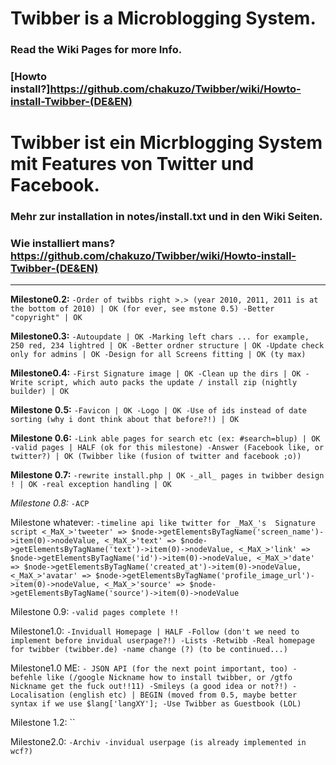 # Twibber is a Microblogging System.
### Read the Wiki Pages for more Info.
### [Howto install?]<https://github.com/chakuzo/Twibber/wiki/Howto-install-Twibber-(DE&EN)>

# Twibber ist ein Micrblogging System mit Features von Twitter und Facebook.
### Mehr zur installation in notes/install.txt und in den Wiki Seiten.
### Wie installiert mans? <https://github.com/chakuzo/Twibber/wiki/Howto-install-Twibber-(DE&EN)>


***

**Milestone0.2:**
`-Order of twibbs right >.> (year 2010, 2011, 2011 is at the bottom of 2010) | OK (for ever, see mstone 0.5)
-Better "copyright" | OK`

**Milestone0.3:**
`-Autoupdate | OK
-Marking left chars ... for example, 250 red, 234 lightred | OK
-Better ordner structure | OK
-Update check only for admins | OK
-Design for all Screens fitting | OK (ty max)`

**Milestone0.4:**
`-First Signature image | OK
-Clean up the dirs | OK
-Write script, which auto packs the update / install zip (nightly builder) | OK`

**Milestone 0.5:**
`-Favicon | OK
-Logo | OK
-Use of ids instead of date sorting (why i dont think about that before?!) | OK`

**Milestone 0.6:**
`-Link able pages for search etc (ex: #search=blup) | OK
-valid pages | HALF (ok for this milestone)
-Answer (Facebook like, or twitter?) | OK (Twibber like (fusion of twitter and facebook ;o))`

**Milestone 0.7:**
`-rewrite install.php | OK
-_all_ pages in twibber design ! | OK
-real exception handling | OK`

_Milestone 0.8:_
`-ACP`

Milestone whatever:
`-timeline api like twitter for _MaX_'s  Signature script
<_MaX_>'tweeter' => $node->getElementsByTagName('screen_name')->item(0)->nodeValue,
<_MaX_>'text' => $node->getElementsByTagName('text')->item(0)->nodeValue,
<_MaX_>'link' => $node->getElementsByTagName('id')->item(0)->nodeValue,
<_MaX_>'date' => $node->getElementsByTagName('created_at')->item(0)->nodeValue,
<_MaX_>'avatar' => $node->getElementsByTagName('profile_image_url')->item(0)->nodeValue,
<_MaX_>'source' => $node->getElementsByTagName('source')->item(0)->nodeValue`

Milestone 0.9:
`-valid pages complete !!`

Milestone1.0:
`-Inviduall Homepage | HALF
-Follow (don't we need to implement before invidual userpage?!)
-Lists
-Retwibb
-Real homepage for twibber (twibber.de)
-name change (?)
(to be continued...)`

Milestone1.0 ME:
`- JSON API (for the next point important, too)
-befehle like (/google Nickname how to install twibber, or /gtfo Nickname get the fuck out!!11)
-Smileys (a good idea or not?!)
-Localisation (english etc) | BEGIN (moved from 0.5, maybe better syntax if we use $lang['langXY'];
-Use Twibber as Guestbook (LOL)`

Milestone 1.2:
``

Milestone2.0:
`-Archiv
-invidual userpage (is already implemented in wcf?)`